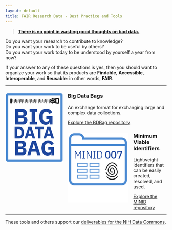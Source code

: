 ```yaml
---
layout: default
title: FAIR Research Data - Best Practice and Tools
---
```


> [**There is no point in wasting good thoughts on bad data.**](https://wellcome.ac.uk/news/sir-john-sulston-and-human-genome-project)


Do you want your research to contribute to knowledge?  
Do you want your work to be useful by others?  
Do you want your work today to be understood by yourself a year from now?

If your answer to any of these questions is yes,
then you should want to organize your work so that its products are
**Findable**, **Accessible**, **Interoperable**, and **Reusable**: in other words, **FAIR**.

---

<div class="grid-wrapper">
  <div class="col-one">
  	<a href="https://github.com/fair-research/bdbag"><img src="/assets/images/icon_bdbags.png" title="Big Data Bag" alt="Big Data Bag" style="float: left; margin: 0px 15px 15px 0px;" width="180" /></a>
  	<h3>Big Data Bags</h3>
  	<p>An exchange format for exchanging large and complex data collections.</p>
  	<p><a href="https://github.com/fair-research/bdbag">Explore the BDBag repository</a></p>
  </div>
  <div class="col-two">
  	<a href="https://github.com/fair-research/minid"><img src="/assets/images/icon_minid.png" title="Minimum Viable Identifiers" alt="Minimum Viable Identifiers" style="float: left; margin: 0px 15px 15px 0px;" width="190" /></a>
  	<h3>Minimum Viable Identifiers</h3>
  	<p>Lightweight identifiers that can be easily created, resolved, and used.</p>
  	<p><a href="https://github.com/fair-research/minid">Explore the MINID repository</a></p>
  </div>
</div>

---

These tools and others support our [deliverables for the NIH Data Commons](deliverables/).

